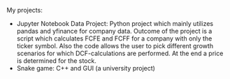 My projects:
- Jupyter Notebook Data Project: Python project which mainly utilizes pandas and yfinance for company data. Outcome of the project is a script which calculates FCFE and FCFF for a company with only the ticker symbol. Also the code allows the user to pick different growth scenarios for which DCF-calculations are performed. At the end a price is determined for the stock.
- Snake game: C++ and GUI (a university project)
